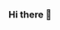 ### Hi there 👋

<!--
**ADzLz/ADzLz** is a ✨ _special_ ✨ repository because its `README.md` (this file) appears on your GitHub profile.

Here are some ideas to get you started:

- 🔭 I’m currently working on ...
- 🌱 I’m currently learning ...
- 👯 I’m looking to collaborate on ...
- 🤔 I’m looking for help with ...
- 💬 Ask me about ...
- 📫 How to reach me: ...
- 😄 Pronouns: ...
- ⚡ Fun fact: ...

WITH MARKDOWN I CAN CREATE A STYLIZED GITHUB PORTFOLIO
![image](https://github.com/ADzLz/ADzLz/assets/166878157/30401544-51c2-4f7a-ac74-9b68517ddf7d)

-->
